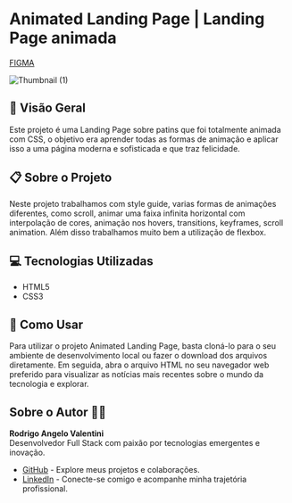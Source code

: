 # Animated Landing Page | Landing Page animada

[FIGMA](https://www.figma.com/design/o7aKkv2B1fsxp2FimC9ObE/LP-de-patins-animada-(Community)?t=uufKEyNQUJRaWBlg-0) 

![Thumbnail (1)](https://github.com/user-attachments/assets/fa7fb737-eff4-4b35-b15b-cf27da70964a)

## 🚀 Visão Geral

Este projeto é uma Landing Page sobre patins que foi totalmente animada com CSS, o objetivo era aprender todas as formas de animação e aplicar isso a uma página moderna e sofisticada e que traz felicidade.

## 📋 Sobre o Projeto

Neste projeto trabalhamos com style guide, varias formas de animações diferentes, como scroll, animar uma faixa infinita horizontal com interpolação de cores, animação nos hovers, transitions, keyframes, scroll animation. Além disso trabalhamos muito bem a utilização de flexbox.

## 💻 Tecnologias Utilizadas

- HTML5
- CSS3

## 📝 Como Usar

Para utilizar o projeto Animated Landing Page, basta cloná-lo para o seu ambiente de desenvolvimento local ou fazer o download dos arquivos diretamente. Em seguida, abra o arquivo HTML no seu navegador web preferido para visualizar as notícias mais recentes sobre o mundo da tecnologia e explorar.

## Sobre o Autor 👨‍💻

**Rodrigo Angelo Valentini**  
Desenvolvedor Full Stack com paixão por tecnologias emergentes e inovação.

- [GitHub](https://github.com/RodrigoAngeloValentini) - Explore meus projetos e colaborações.
- [LinkedIn](https://www.linkedin.com/in/rodrigo-angelo-valentini-b8591058/) - Conecte-se comigo e acompanhe minha trajetória profissional.

